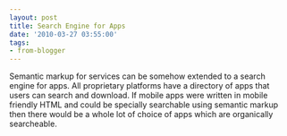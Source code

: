```yaml
---
layout: post
title: Search Engine for Apps
date: '2010-03-27 03:55:00'
tags:
- from-blogger
---
```


Semantic markup for services can be somehow extended to a search engine for apps. All proprietary platforms have a directory of apps that users can search and download. If mobile apps were written in mobile friendly HTML and could be specially searchable using semantic markup then there would be a whole lot of choice of apps which are organically searcheable.

